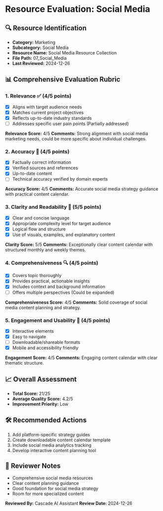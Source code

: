 # Resource Evaluation: Social Media

## 🔍 Resource Identification
- **Category:** Marketing
- **Subcategory:** Social Media
- **Resource Name:** Social Media Resource Collection
- **File Path:** 07_Social_Media
- **Last Reviewed:** 2024-12-26

## 📊 Comprehensive Evaluation Rubric

### 1. Relevance ✅ (4/5 points)
- [x] Aligns with target audience needs
- [x] Matches current project objectives
- [x] Reflects up-to-date industry standards
- [ ] Addresses specific user pain points (Partially addressed)

**Relevance Score:** 4/5
**Comments:** Strong alignment with social media marketing needs, could be more specific about individual challenges.

### 2. Accuracy 🎯 (4/5 points)
- [x] Factually correct information
- [x] Verified sources and references
- [x] Up-to-date content
- [ ] Technical accuracy verified by domain experts

**Accuracy Score:** 4/5
**Comments:** Accurate social media strategy guidance with practical content calendar.

### 3. Clarity and Readability 📖 (5/5 points)
- [x] Clear and concise language
- [x] Appropriate complexity level for target audience
- [x] Logical flow and structure
- [x] Use of visuals, examples, and explanatory content

**Clarity Score:** 5/5
**Comments:** Exceptionally clear content calendar with structured monthly and weekly themes.

### 4. Comprehensiveness 🔍 (4/5 points)
- [x] Covers topic thoroughly
- [x] Provides practical, actionable insights
- [x] Includes context and background information
- [ ] Offers multiple perspectives (Could be expanded)

**Comprehensiveness Score:** 4/5
**Comments:** Solid coverage of social media content planning and strategy.

### 5. Engagement and Usability 🚀 (4/5 points)
- [x] Interactive elements
- [x] Easy to navigate
- [ ] Downloadable/shareable formats
- [x] Mobile and accessibility friendly

**Engagement Score:** 4/5
**Comments:** Engaging content calendar with clear thematic structure.

## 📈 Overall Assessment
- **Total Score:** 21/25
- **Average Quality Score:** 4.2/5
- **Improvement Priority:** Low

## 🛠 Recommended Actions
1. Add platform-specific strategy guides
2. Create downloadable content calendar template
3. Include social media analytics tracking
4. Develop interactive content planning tool

## 🔔 Reviewer Notes
- Comprehensive social media resources
- Clear content planning guidance
- Good foundation for social media strategy
- Room for more specialized content

**Reviewed By:** Cascade AI Assistant
**Review Date:** 2024-12-26
